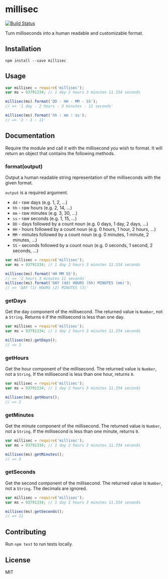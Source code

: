 # millisec

[![Build Status](https://travis-ci.org/sungwoncho/millisec.svg?branch=master)](https://travis-ci.org/sungwoncho/millisec)

Turn milliseconds into a human readable and customizable format.

## Installation

    npm install --save millisec

## Usage

```js
var millisec = require('millisec');
var ms = 93791334; // 1 day 2 hours 3 minutes 11.334 seconds

millisec(ms).format('DD - HH - MM - SS');
// => '1 day - 2 hours - 3 minutes - 11 seconds'

millisec(ms).format('hh : mm : ss');
// => '2 : 3 : 11'
```

## Documentation

Require the module and call it with the millisecond you wish to format. It will
return an object that contains the following methods.

### format(output)

Output a human readable string representation of the milliseconds with the
given format.

`output` is a required argument.

* `dd` - raw days (e.g. 1, 2, ...)
* `hh` - raw hours (e.g. 2, 14, ...)
* `mm` - raw minutes (e.g. 3, 30, ...)
* `ss` - raw seconds (e.g. 1, 15, ...)
* `DD` - days followed by a count noun (e.g. 0 days, 1 day, 2 days, ...)
* `HH` - hours followed by a count noun (e.g. 0 hours, 1 hour, 2 hours, ...)
* `MM` - minutes followed by a count noun (e.g. 0 minutes, 1 minute, 2 minutes,
  ...)
* `SS` - seconds followed by a count noun (e.g. 0 seconds, 1 second, 2 seconds,
  ...)

```js
var millisec = require('millisec');
var ms = 93791334; // 1 day 2 hours 3 minutes 11.334 seconds

millisec(ms).format('HH MM SS');
// => '2 hours 3 minutes 11 seconds'
millisec(ms).format('DAY (dd) HOURS (hh) MINUTES (mm)');
// => 'DAY (1) HOURS (2) MINUTES (3)'
```

### getDays

Get the day component of the millisecond. The returned value is `Number`, not
a `String`. Returns `0` if the millisecond is less than one day.

```js
var millisec = require('millisec');
var ms = 93791334; // 1 day 2 hours 3 minutes 11.334 seconds

millisec(ms).getDays();
// => 1
```

### getHours

Get the hour component of the millisecond. The returned value is `Number`, not
a `String`. If the millisecond is less than one hour, returns `0`.

```js
var millisec = require('millisec');
var ms = 93791334; // 1 day 2 hours 3 minutes 11.334 seconds

millisec(ms).getHours();
// => 2
```

### getMinutes

Get the minute component of the millisecond. The returned value is `Number`, not
a `String`. If the millisecond is less than one minute, returns `0`.

```js
var millisec = require('millisec');
var ms = 93791334; // 1 day 2 hours 3 minutes 11.334 seconds

millisec(ms).getMinutes();
// => 3
```

### getSeconds

Get the second component of the millisecond. The returned value is `Number`, not
a `String`. The decimals are ignored.

```js
var millisec = require('millisec');
var ms = 93791334; // 1 day 2 hours 3 minutes 11.334 seconds

millisec(ms).getSeconds();
// => 11
```

## Contributing

Run `npm test` to run tests locally.

## License

MIT
